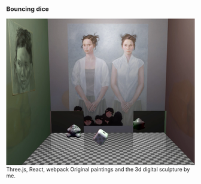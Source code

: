 ### Bouncing dice

![Alt text](/src/images/forget-monkeys-screenshot.png "screenshot")
Three.js, React, webpack
Original paintings and the 3d digital sculpture by me.
